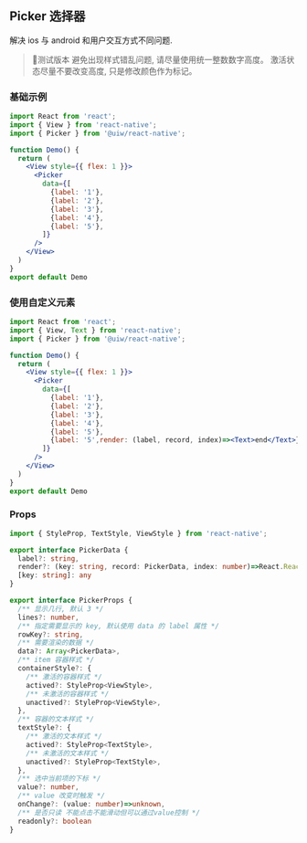 Picker 选择器
---

解决 ios 与 android 和用户交互方式不同问题.
> 🚧测试版本
> 避免出现样式错乱问题, 请尽量使用统一整数数字高度。
> 激活状态尽量不要改变高度, 只是修改颜色作为标记。
<!--rehype:style=border-left: 8px solid #ffe564;background-color: #ffe56440;padding: 12px 16px;-->

<!-- ![](https://user-images.githubusercontent.com/66067296/139409471-846bdddb-99cc-4b2d-b2da-278da81b0c22.gif) -->
<!--rehype:style=zoom: 33%;float: right; margin-left: 15px;-->

### 基础示例

```jsx  mdx:preview
import React from 'react';
import { View } from 'react-native';
import { Picker } from '@uiw/react-native';

function Demo() {
  return (
    <View style={{ flex: 1 }}>
      <Picker
        data={[
          {label: '1'},
          {label: '2'},
          {label: '3'},
          {label: '4'},
          {label: '5'},
        ]}
      />
    </View>
  )
}
export default Demo
```

### 使用自定义元素

```jsx  mdx:preview
import React from 'react';
import { View, Text } from 'react-native';
import { Picker } from '@uiw/react-native';

function Demo() {
  return (
    <View style={{ flex: 1 }}>
      <Picker
        data={[
          {label: '1'},
          {label: '2'},
          {label: '3'},
          {label: '4'},
          {label: '5'},
          {label: '5',render: (label, record, index)=><Text>end</Text>},
        ]}
      />
    </View>
  )
}
export default Demo
```



### Props

```ts
import { StyleProp, TextStyle, ViewStyle } from 'react-native';

export interface PickerData {
  label?: string,
  render?: (key: string, record: PickerData, index: number)=>React.ReactNode,
  [key: string]: any
}

export interface PickerProps {
  /** 显示几行, 默认 3 */
  lines?: number,
  /** 指定需要显示的 key, 默认使用 data 的 label 属性 */
  rowKey?: string,
  /** 需要渲染的数据 */
  data?: Array<PickerData>,
  /** item 容器样式 */
  containerStyle?: {
    /** 激活的容器样式 */
    actived?: StyleProp<ViewStyle>,
    /** 未激活的容器样式 */
    unactived?: StyleProp<ViewStyle>,
  },
  /** 容器的文本样式 */
  textStyle?: {
    /** 激活的文本样式 */
    actived?: StyleProp<TextStyle>,
    /** 未激活的文本样式 */
    unactived?: StyleProp<TextStyle>,
  },
  /** 选中当前项的下标 */
  value?: number,
  /** value 改变时触发 */
  onChange?: (value: number)=>unknown,
  /** 是否只读 不能点击不能滑动但可以通过value控制 */
  readonly?: boolean
}
```
